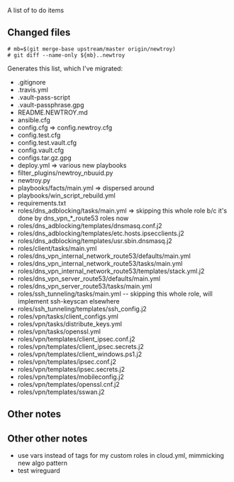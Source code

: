 A list of to do items

## Changed files

    # mb=$(git merge-base upstream/master origin/newtroy)
    # git diff --name-only ${mb}..newtroy

Generates this list, which I've migrated:

- .gitignore
- .travis.yml
- .vault-pass-script
- .vault-passphrase.gpg
- README.NEWTROY.md
- ansible.cfg
- config.cfg => config.newtroy.cfg
- config.test.cfg
- config.test.vault.cfg
- config.vault.cfg
- configs.tar.gz.gpg
- deploy.yml => various new playbooks
- filter_plugins/newtroy_nbuuid.py
- newtroy.py
- playbooks/facts/main.yml => dispersed around
- playbooks/win_script_rebuild.yml
- requirements.txt
- roles/dns_adblocking/tasks/main.yml => skipping this whole role b/c it's done by dns_vpn_*_route53 roles now
- roles/dns_adblocking/templates/dnsmasq.conf.j2
- roles/dns_adblocking/templates/etc.hosts.ipsecclients.j2
- roles/dns_adblocking/templates/usr.sbin.dnsmasq.j2
- roles/client/tasks/main.yml
- roles/dns_vpn_internal_network_route53/defaults/main.yml
- roles/dns_vpn_internal_network_route53/tasks/main.yml
- roles/dns_vpn_internal_network_route53/templates/stack.yml.j2
- roles/dns_vpn_server_route53/defaults/main.yml
- roles/dns_vpn_server_route53/tasks/main.yml
- roles/ssh_tunneling/tasks/main.yml -- skipping this whole role, will implement ssh-keyscan elsewhere
- roles/ssh_tunneling/templates/ssh_config.j2
- roles/vpn/tasks/client_configs.yml
- roles/vpn/tasks/distribute_keys.yml
- roles/vpn/tasks/openssl.yml
- roles/vpn/templates/client_ipsec.conf.j2
- roles/vpn/templates/client_ipsec.secrets.j2
- roles/vpn/templates/client_windows.ps1.j2
- roles/vpn/templates/ipsec.conf.j2
- roles/vpn/templates/ipsec.secrets.j2
- roles/vpn/templates/mobileconfig.j2
- roles/vpn/templates/openssl.cnf.j2
- roles/vpn/templates/sswan.j2

## Other notes

## Other other notes

- use vars instead of tags for my custom roles in cloud.yml, mimmicking new algo pattern
- test wireguard
